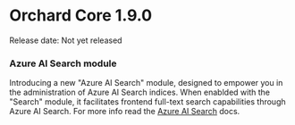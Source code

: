 # Orchard Core 1.9.0

Release date: Not yet released

### Azure AI Search module

Introducing a new "Azure AI Search" module, designed to empower you in the administration of Azure AI Search indices. When enablded with the "Search" module, it facilitates frontend full-text search capabilities through Azure AI Search. For more info read the [Azure AI Search](../reference/modules/AzureAISearch/README.md) docs.
